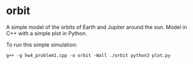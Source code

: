 # orbit
A simple model of the orbits of Earth and Jupiter around the sun. Model in C++ with a simple plot in Python.

To run this simple simulation:

`g++ -g hw4_problem1.cpp -o orbit -Wall
./orbit
python3 plot.py`

